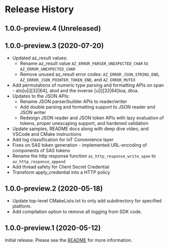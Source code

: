 # Release History


## 1.0.0-preview.4 (Unreleased)


## 1.0.0-preview.3 (2020-07-20)

- Updated az_result values:
  - Rename az_result value `AZ_ERROR_PARSER_UNEXPECTED_CHAR` to `AZ_ERROR_UNEXPECTED_CHAR`
  - Remove unused az_result error codes: `AZ_ERROR_JSON_STRING_END`, `AZ_ERROR_JSON_POINTER_TOKEN_END`, and `AZ_ERROR_MUTEX`
- Add permutations of numeric type parsing and formatting APIs on span - ato[u|i][32|64], atod and the inverse [u|i][32|64]toa, dtoa.
- Updates to the JSON APIs:
  - Rename JSON parser/builder APIs to reader/writer
  - Add double parsing and formatting support to JSON reader and JSON writer
  - Redesign JSON reader and JSON token APIs with lazy evaluation of tokens, proper unescaping support, and hardened validation
- Update samples, README docs along with deep dive video, and VSCode and CMake instructions
- Add log classification for IoT Convenience layer
- Fixes on SAS token generation - implemented URL-encoding of components of SAS tokens
- Rename the http response function `az_http_response_write_span` to `az_http_response_append`
- Add thread safety for Client Secret Credential
- Transform apply_credential into a HTTP policy

## 1.0.0-preview.2 (2020-05-18)
- Update top-level CMakeLists.txt to only add subdirectory for specified platform.
- Add compilation option to remove all logging from SDK code.

## 1.0.0-preview.1 (2020-05-12)
Initial release. Please see the [README](https://github.com/Azure/azure-sdk-for-c/blob/master/README.md) for more information.
